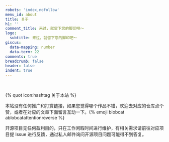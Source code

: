 ```yaml
---
robots: 'index,nofollow'
menu_id: about
title: 关于
h1: ''
comment_title: 来过，就留下您的脚印吧～
logo:
  subtitle: 来过，就留下您的脚印吧～
giscus:
  data-mapping: number
  data-term: 22
comments: true
breadcrumb: false
header: false
indent: true
---
```


<br>

{% quot icon:hashtag 关于本站 %}

本站没有任何推广和打赏链接，如果您觉得哪个作品不错，欢迎去对应的仓库点个赞，或者在对应的文章下面留言互动一下。{% emoji blobcat ablobcatattentionreverse %}

开源项目无任何盈利目的，只在工作闲暇时间进行维护，有相关需求请前往对应项目提 Issue 进行反馈，通过私人邮件询问开源项目问题可能得不到答复。